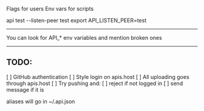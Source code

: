 Flags for users
Env vars for scripts

api test --listen-peer test
export API_LISTEN_PEER=test


-------

You can look for API_* env variables and mention broken ones


--------

TODO:
-----

[ ] GitHub authentication
[ ] Style login on apis.host
[ ] All uploading goes through apis.host
[ ] Try pushing and:
    [ ] reject if not logged in
    [ ] send message if it is

aliases will go in ~/.api.json
